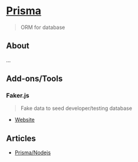 # [Prisma](https://www.prisma.io/nextjs)
> ORM for database

## About

...

## Add-ons/Tools

### Faker.js
> Fake data to seed developer/testing database

- [Website](https://fakerjs.dev/)

## Articles

- [Prisma/Nodejs](https://www.digitalocean.com/community/tutorials/how-to-build-a-rest-api-with-prisma-and-postgresql)

